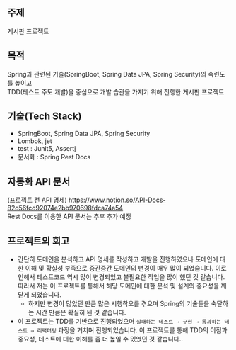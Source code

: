 
    
## 주제 
게시판 프로젝트
## 목적  
Spring과 관련된 기술(SpringBoot, Spring Data JPA, Spring Security)의 숙련도를 높이고</br> 
TDD(테스트 주도 개발)을 중심으로 개발 습관을 가지기 위해 진행한 게시판 프로젝트
    
## 기술(Tech Stack)
    
-   SpringBoot, Spring Data JPA, Spring Security
-   Lombok, jet
-   test : Junit5, Assertj
-   문서화 : Spring Rest Docs

## 자동화 API 문서
(프로젝트 전 API 명세)
https://www.notion.so/API-Docs-82d56fcd92074e2bb970698fdca74a54 <br/>
Rest Docs를 이용한 API 문서는 추후 추가 예정


## 프로젝트의 회고
    
-   간단히 도메인을 분석하고 API 명세를 작성하고 개발을 진행하였으나 도메인에 대한 이해 및 확실성 부족으로 중간중간 도메인의 변경이 매우 많이 되었습니다. 이로 인해서 테스트코드 역시 많이 변경되었고 불필요한 작업을 많이 했던 것 같습니다. 따라서 저는 이 프로젝트를 통해서 해당 도메인에 대한 분석 및 설계의 중요성을 깨닫게 되었습니다. 
	-  하지만 변경이 많았던 만큼 많은 시행착오를 겪으며 Spring의 기술들을 숙달하는 시간 만큼은 확실히 된 것 같습니다.
-   이 프로젝트는 TDD를 기반으로 진행되었으며 `실패하는 테스트 → 구현 → 통과하는 테스트 → 리팩터링` 과정을 거치며 진행되었습니다. 이 프로젝트를 통해 TDD의 이점과 중요성, 테스트에 대한 이해를 좀 더 높일 수 있었던 것 같습니다..
